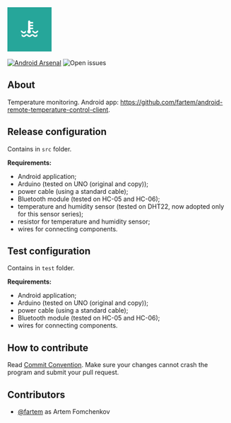<img src="media/logo/ic_app.png" height="100px" />

[![Android Arsenal](https://img.shields.io/badge/Android%20Arsenal-Android%20Home%20Control%20Client-brightgreen.svg?style=flat)](https://android-arsenal.com/details/3/7943)
![Open issues](https://img.shields.io/github/issues-raw/fartem/arduino-temperature-control.svg?color=ff534a)

About
-------------

Temperature monitoring. Android app: https://github.com/fartem/android-remote-temperature-control-client.

Release configuration
-------------

Contains in `src` folder.

__Requirements:__

- Android application;
- Arduino (tested on UNO (original and copy));
- power cable (using a standard cable);
- Bluetooth module (tested on HC-05 and HC-06);
- temperature and humidity sensor (tested on DHT22, now adopted only for this sensor series);
- resistor for temperature and humidity sensor;
- wires for connecting components.

Test configuration
-------------

Contains in `test` folder.

__Requirements:__

- Android application;
- Arduino (tested on UNO (original and copy));
- power cable (using a standard cable);
- Bluetooth module (tested on HC-05 and HC-06);
- wires for connecting components.

How to contribute
-------------

Read [Commit Convention](https://github.com/fartem/repository-rules/blob/master/commit-convention/COMMIT_CONVENTION.md). Make sure your changes cannot crash the program and submit your pull request.

Contributors
-------------

* [@fartem](https://github.com/fartem) as Artem Fomchenkov
